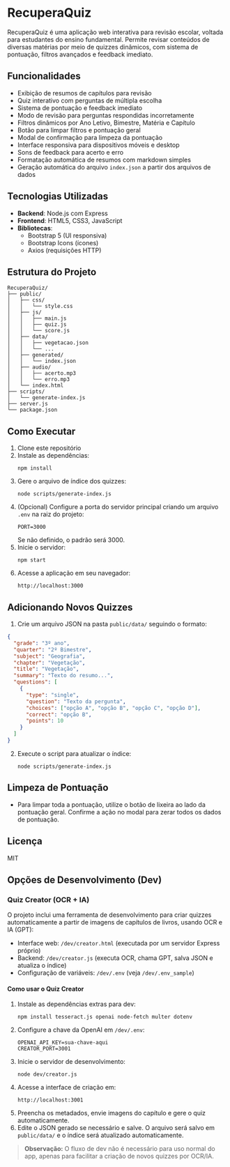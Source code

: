 # RecuperaQuiz

RecuperaQuiz é uma aplicação web interativa para revisão escolar, voltada para estudantes do ensino fundamental. Permite revisar conteúdos de diversas matérias por meio de quizzes dinâmicos, com sistema de pontuação, filtros avançados e feedback imediato.

## Funcionalidades

- Exibição de resumos de capítulos para revisão
- Quiz interativo com perguntas de múltipla escolha
- Sistema de pontuação e feedback imediato
- Modo de revisão para perguntas respondidas incorretamente
- Filtros dinâmicos por Ano Letivo, Bimestre, Matéria e Capítulo
- Botão para limpar filtros e pontuação geral
- Modal de confirmação para limpeza da pontuação
- Interface responsiva para dispositivos móveis e desktop
- Sons de feedback para acerto e erro
- Formatação automática de resumos com markdown simples
- Geração automática do arquivo `index.json` a partir dos arquivos de dados

## Tecnologias Utilizadas

- **Backend**: Node.js com Express
- **Frontend**: HTML5, CSS3, JavaScript
- **Bibliotecas**:
  - Bootstrap 5 (UI responsiva)
  - Bootstrap Icons (ícones)
  - Axios (requisições HTTP)

## Estrutura do Projeto

```
RecuperaQuiz/
├── public/
│   ├── css/
│   │   └── style.css
│   ├── js/
│   │   ├── main.js
│   │   ├── quiz.js
│   │   └── score.js
│   ├── data/
│   │   ├── vegetacao.json
│   │   └── ...
│   ├── generated/
│   │   └── index.json
│   ├── audio/
│   │   ├── acerto.mp3
│   │   └── erro.mp3
│   └── index.html
├── scripts/
│   └── generate-index.js
├── server.js
└── package.json
```

## Como Executar

1. Clone este repositório
2. Instale as dependências:
   ```
   npm install
   ```
3. Gere o arquivo de índice dos quizzes:
   ```
   node scripts/generate-index.js
   ```
4. (Opcional) Configure a porta do servidor principal criando um arquivo `.env` na raiz do projeto:
   ```
   PORT=3000
   ```
   Se não definido, o padrão será 3000.
5. Inicie o servidor:
   ```
   npm start
   ```
6. Acesse a aplicação em seu navegador:
   ```
   http://localhost:3000
   ```

## Adicionando Novos Quizzes

1. Crie um arquivo JSON na pasta `public/data/` seguindo o formato:

```json
{
  "grade": "3º ano",
  "quarter": "2º Bimestre",
  "subject": "Geografia",
  "chapter": "Vegetação",
  "title": "Vegetação",
  "summary": "Texto do resumo...",
  "questions": [
    {
      "type": "single",
      "question": "Texto da pergunta",
      "choices": ["opção A", "opção B", "opção C", "opção D"],
      "correct": "opção B",
      "points": 10
    }
  ]
}
```

2. Execute o script para atualizar o índice:
   ```
   node scripts/generate-index.js
   ```

## Limpeza de Pontuação

- Para limpar toda a pontuação, utilize o botão de lixeira ao lado da pontuação geral. Confirme a ação no modal para zerar todos os dados de pontuação.

## Licença

MIT

## Opções de Desenvolvimento (Dev)

### Quiz Creator (OCR + IA)

O projeto inclui uma ferramenta de desenvolvimento para criar quizzes automaticamente a partir de imagens de capítulos de livros, usando OCR e IA (GPT):

- Interface web: `/dev/creator.html` (executada por um servidor Express próprio)
- Backend: `/dev/creator.js` (executa OCR, chama GPT, salva JSON e atualiza o índice)
- Configuração de variáveis: `/dev/.env` (veja `/dev/.env_sample`)

#### Como usar o Quiz Creator

1. Instale as dependências extras para dev:
   ```
   npm install tesseract.js openai node-fetch multer dotenv
   ```
2. Configure a chave da OpenAI em `/dev/.env`:
   ```
   OPENAI_API_KEY=sua-chave-aqui
   CREATOR_PORT=3001
   ```
3. Inicie o servidor de desenvolvimento:
   ```
   node dev/creator.js
   ```
4. Acesse a interface de criação em:
   ```
   http://localhost:3001
   ```
5. Preencha os metadados, envie imagens do capítulo e gere o quiz automaticamente.
6. Edite o JSON gerado se necessário e salve. O arquivo será salvo em `public/data/` e o índice será atualizado automaticamente.

> **Observação:** O fluxo de dev não é necessário para uso normal do app, apenas para facilitar a criação de novos quizzes por OCR/IA.